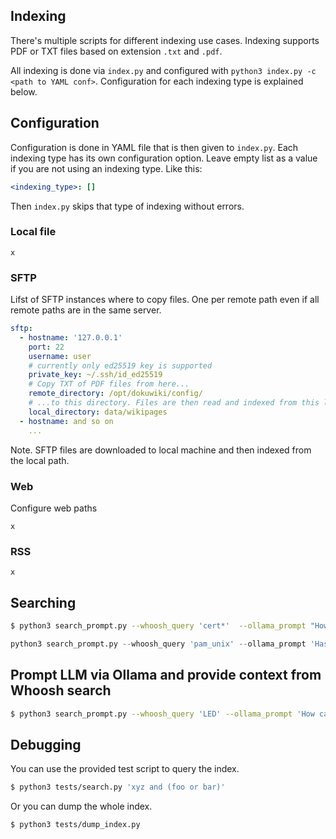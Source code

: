 ## Indexing

There's multiple scripts for different indexing use cases.
Indexing supports PDF or TXT files based on extension `.txt` and `.pdf`.

All indexing is done via `index.py` and configured with `python3 index.py -c <path to YAML conf>`.
Configuration for each indexing type is explained below.

## Configuration

Configuration is done in YAML file that is then given to `index.py`.
Each indexing type has its own configuration option. Leave empty list as a value if you are not using an indexing type. Like this:

```yaml
<indexing_type>: []
```

Then `index.py` skips that type of indexing without errors.

### Local file

`x`

### SFTP

Lifst of SFTP instances where to copy files. One per remote path even if all remote paths are in the same server.

```yaml
sftp:
  - hostname: '127.0.0.1'
    port: 22
    username: user
    # currently only ed25519 key is supported
    private_key: ~/.ssh/id_ed25519
    # Copy TXT of PDF files from here...
    remote_directory: /opt/dokuwiki/config/
    # ...to this directory. Files are then read and indexed from this local path.
    local_directory: data/wikipages
  - hostname: and so on
    ...
```

Note. SFTP files are downloaded to local machine and then indexed from the local path.

### Web

Configure web paths

`x`

### RSS

`x`

## Searching

```bash
$ python3 search_prompt.py --whoosh_query 'cert*'  --ollama_prompt "How do I renew certificate in my homelab?" --model myllama3.2_3b
```

```py
python3 search_prompt.py --whoosh_query 'pam_unix' --ollama_prompt 'Has there been any authentication related anomalies? State list of anomalies with dates and usernames' -c conf/config.yaml
```

## Prompt LLM via Ollama and provide context from Whoosh search

```bash
$ python3 search_prompt.py --whoosh_query 'LED' --ollama_prompt 'How can LED lights be used in cyber attack?'
```

## Debugging

You can use the provided test script to query the index.


```bash
$ python3 tests/search.py 'xyz and (foo or bar)'
```

Or you can dump the whole index.

```bash
$ python3 tests/dump_index.py
```
